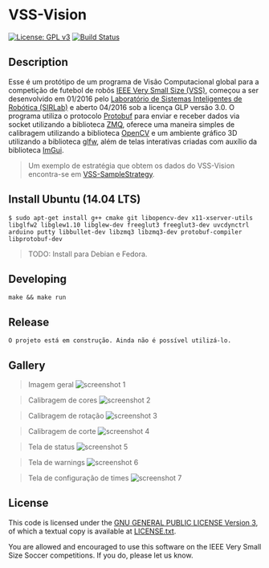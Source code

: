 VSS-Vision 
==========
[![License: GPL v3](https://img.shields.io/badge/License-GPL%20v3-blue.svg)][gpl3]
[![Build Status](https://travis-ci.org/SIRLab/VSS-Vision.svg?branch=master)][travis]

Description
-----------
Esse é um protótipo de um programa de Visão Computacional global para a competição de futebol de robôs [IEEE Very Small Size (VSS)][vss], começou a ser desenvolvido em 01/2016 pelo [Laboratório de Sistemas Inteligentes de Robótica (SIRLab)][sirface] e aberto 04/2016 sob a licença GLP versão 3.0. O programa utiliza o protocolo [Protobuf][protobuf] para enviar e receber dados via socket utilizando a biblioteca [ZMQ][zmq], oferece uma maneira simples de calibragem utilizando a biblioteca [OpenCV][opencv] e um ambiente gráfico 3D utilizando a biblioteca [glfw][glfw], além de telas interativas criadas com auxílio da biblioteca [ImGui][imgui].

> Um exemplo de estratégia que obtem os dados do VSS-Vision encontra-se em [VSS-SampleStrategy][samplestrategy].


**Install** Ubuntu (14.04 LTS)
------------------------------
```
$ sudo apt-get install g++ cmake git libopencv-dev x11-xserver-utils libglfw2 libglew1.10 libglew-dev freeglut3 freeglut3-dev uvcdynctrl arduino putty libbullet-dev libzmq3 libzmq3-dev protobuf-compiler libprotobuf-dev
```

> TODO: Install para Debian e Fedora.

Developing
----------
```
make && make run
```


Release
-------
```
O projeto está em construção. Ainda não é possível utilizá-lo.

```

Gallery
-------
> Imagem geral
![screenshot 1](https://raw.githubusercontent.com/SIRLab/VSS-Vision/master/Others/Images/top.png)

> Calibragem de cores
![screenshot 2](https://raw.githubusercontent.com/SIRLab/VSS-Vision/master/Others/Images/calibration.png)

> Calibragem de rotação
![screenshot 3](https://raw.githubusercontent.com/SIRLab/VSS-Vision/master/Others/Images/rotation.png)

> Calibragem de corte
![screenshot 4](https://raw.githubusercontent.com/SIRLab/VSS-Vision/master/Others/Images/corte.png)

> Tela de status
![screenshot 5](https://raw.githubusercontent.com/SIRLab/VSS-Vision/master/Others/Images/status.png)

> Tela de warnings
![screenshot 6](https://raw.githubusercontent.com/SIRLab/VSS-Vision/master/Others/Images/warnings.png)

> Tela de configuração de times
![screenshot 7](https://raw.githubusercontent.com/SIRLab/VSS-Vision/master/Others/Images/status.png)



License
-------

This code is licensed under the [GNU GENERAL PUBLIC LICENSE Version 3][gpl3], of which a textual copy is available at [LICENSE.txt](LICENSE.txt).

You are allowed and encouraged to use this software on the IEEE Very Small Size Soccer competitions.  If you do, please let us know.

[gpl3]: http://www.gnu.org/licenses/gpl-3.0/
[sirface]: https://www.facebook.com/sirlab.faeterj/
[siryou]: https://www.youtube.com/channel/UCLXQhza5oA2EJYsYDbr41ZQ
[sirlink]: https://www.linkedin.com/company/sir-lab
[vss]: http://www.cbrobotica.org/
[protobuf]: https://developers.google.com/protocol-buffers/
[zmq]: http://zeromq.org/
[opencv]: http://opencv.org/
[glfw]: http://www.glfw.org/
[imgui]: https://github.com/ocornut/imgui/
[travis]: https://travis-ci.org/SIRLab/VSS-Vision
[samplestrategy]: https://github.com/SIRLab/VSS-SampleStrategy




